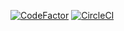[![CodeFactor](https://www.codefactor.io/repository/github/thepyrotechnic/stevens_shuttles/badge)](https://www.codefactor.io/repository/github/thepyrotechnic/stevens_shuttles)
[![CircleCI](https://circleci.com/gh/ThePyrotechnic/stevens_shuttles.svg?style=shield&circle-token=74c92ea9da982450d4dfae0b736e29d9e01bb05c)](https://circleci.com/gh/ThePyrotechnic/stevens_shuttles)
